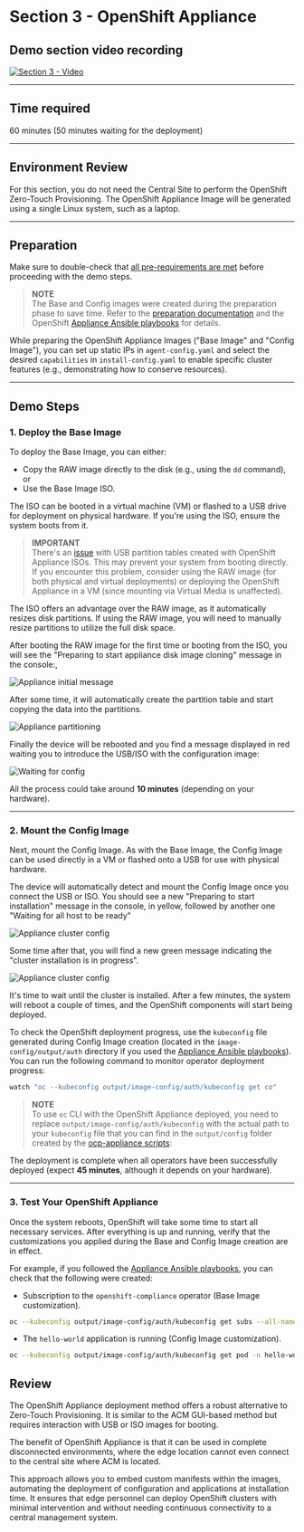 # Section 3 - OpenShift Appliance

## Demo section video recording

[![Section 3 - Video](https://img.youtube.com/vi/YEo0FWXEQQQ/0.jpg)](https://youtu.be/YEo0FWXEQQQ?si=xQ9-npyBQkGXO99B)


---


## Time required

60 minutes (50 minutes waiting for the deployment)

---

## Environment Review


For this section, you do not need the Central Site to perform the OpenShift Zero-Touch Provisioning. The OpenShift Appliance Image will be generated using a single Linux system, such as a laptop.

---

## Preparation

Make sure to double-check that [all pre-requirements are met](00-preparation.md) before proceeding with the demo steps.

> **NOTE**  
> The Base and Config images were created during the preparation phase to save time. Refer to the [preparation documentation](00-preparation.md) and the OpenShift [Appliance Ansible playbooks](../../../tools/ocp-appliance/README.md) for details.

While preparing the OpenShift Appliance Images ("Base Image" and "Config Image"), you can set up static IPs in `agent-config.yaml` and select the desired `capabilities` in `install-config.yaml` to enable specific cluster features (e.g., demonstrating how to conserve resources).

---

## Demo Steps

### 1. Deploy the Base Image

To deploy the Base Image, you can either:

- Copy the RAW image directly to the disk (e.g., using the `dd` command), or
- Use the Base Image ISO.

The ISO can be booted in a virtual machine (VM) or flashed to a USB drive for deployment on physical hardware. If you're using the ISO, ensure the system boots from it.

> **IMPORTANT**  
> There's an [issue](https://issues.redhat.com/browse/MGMT-18693) with USB partition tables created with OpenShift Appliance ISOs. This may prevent your system from booting directly. If you encounter this problem, consider using the RAW image (for both physical and virtual deployments) or deploying the OpenShift Appliance in a VM (since mounting via Virtual Media is unaffected).

The ISO offers an advantage over the RAW image, as it automatically resizes disk partitions. If using the RAW image, you will need to manually resize partitions to utilize the full disk space.

After booting the RAW image for the first time or booting from the ISO, you will see the "Preparing to start appliance disk image cloning" message in the console:, 

![Appliance initial message](images/applaince-init.png)

After some time, it will automatically create the partition table and start copying the data into the partitions. 

![Appliance partitioning](images/applaince-partitioning.png)

Finally the device will be rebooted and you find a message displayed in red waiting you to introduce the USB/ISO with the configuration image:

![Waiting for config](images/applaince-waiting-config.png)

All the process could take around **10 minutes** (depending on your hardware).


---

### 2. Mount the Config Image

Next, mount the Config Image. As with the Base Image, the Config Image can be used directly in a VM or flashed onto a USB for use with physical hardware.

The device will automatically detect and mount the Config Image once you connect the USB or ISO. You should see a new "Preparing to start installation" message in the console, in yellow, followed by another one "Waiting for all host to be ready"

![Appliance cluster config](images/applaince-waiting-config.png)


Some time after that, you will find a new green message indicating the "cluster installation is in progress".

![Appliance cluster config](images/applaince-cluster-config.png)

It's time to wait until the cluster is installed. After a few minutes, the system will reboot a couple of times, and the OpenShift components will start being deployed.

To check the OpenShift deployment progress, use the `kubeconfig` file generated during Config Image creation (located in the `image-config/output/auth` directory if you used the [Appliance Ansible playbooks](../../../tools/ocp-appliance/README.md)). You can run the following command to monitor operator deployment progress:


```bash
watch "oc --kubeconfig output/image-config/auth/kubeconfig get co"
``` 

> **NOTE**  
> To use `oc` CLI with the OpenShift Appliance deployed, you need to replace `output/image-config/auth/kubeconfig` with the actual path to your `kubeconfig` file that you can find in the `output/config` folder created by the [ocp-appliance scripts](../../../tools/ocp-appliance/):


The deployment is complete when all operators have been successfully deployed (expect **45 minutes**, although it depends on your hardware). 

---

### 3. Test Your OpenShift Appliance

Once the system reboots, OpenShift will take some time to start all necessary services. After everything is up and running, verify that the customizations you applied during the Base and Config Image creation are in effect.



For example, if you followed the [Appliance Ansible playbooks](../../../tools/ocp-appliance/README.md), you can check that the following were created:

- Subscription to the `openshift-compliance` operator (Base Image customization).

```bash
oc --kubeconfig output/image-config/auth/kubeconfig get subs --all-namespaces
```


- The `hello-world` application is running (Config Image customization).

```bash
oc --kubeconfig output/image-config/auth/kubeconfig get pod -n hello-world
```


## Review

The OpenShift Appliance deployment method offers a robust alternative to Zero-Touch Provisioning. It is similar to the ACM GUI-based method but requires interaction with USB or ISO images for booting.

The benefit of OpenShift Appliance is that it can be used in complete disconnected environments, where the edge location cannot even connect to the central site where ACM is located.

This approach allows you to embed custom manifests within the images, automating the deployment of configuration and applications at installation time. It ensures that edge personnel can deploy OpenShift clusters with minimal intervention and without needing continuous connectivity to a central management system.

